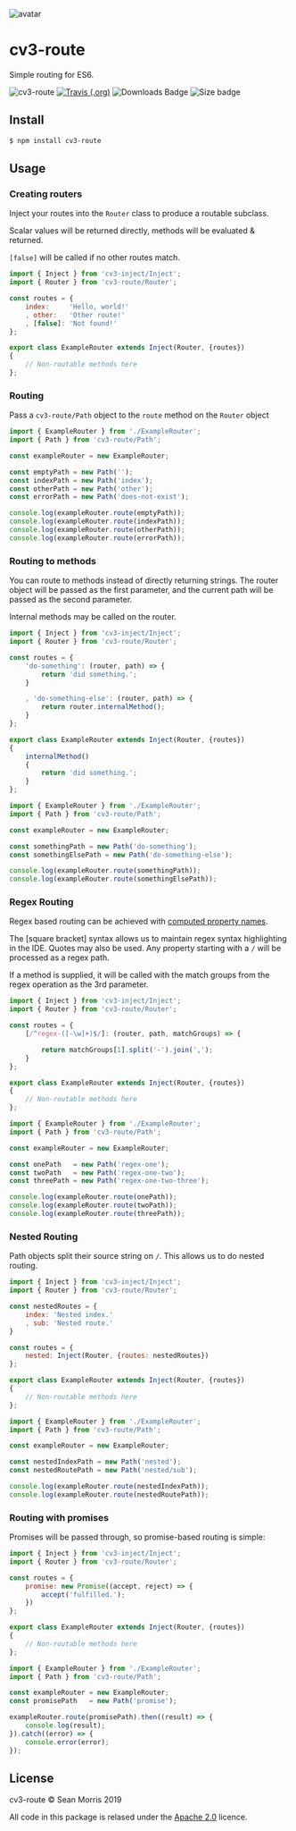 ![avatar](https://avatars3.githubusercontent.com/u/640101?s=80&v=4)

# cv3-route

Simple routing for ES6.
<!--
![cv3-route](https://img.shields.io/badge/cv3-route-darkred?style=for-the-badge) ![Version Badge](https://img.shields.io/npm/v/cv3-route?label=ver&style=for-the-badge) ![Travis (.org)](https://img.shields.io/travis/seanmorris/cv3-route?style=for-the-badge) ![Downloads Badge](https://img.shields.io/npm/dm/cv3-route?color=338800&style=for-the-badge) ![Size badge](https://img.shields.io/github/languages/code-size/seanmorris/cv3-route?style=for-the-badge) ![Apache-2.0 Licence Badge](https://img.shields.io/npm/l/cv3-route?color=338800&style=for-the-badge)
-->

![cv3-route](https://img.shields.io/badge/cv3-route-darkred?style=for-the-badge) [![Travis (.org)](https://img.shields.io/travis/seanmorris/cv3-route?style=for-the-badge)](https://travis-ci.org/seanmorris/cv3-route/) ![Downloads Badge](https://img.shields.io/npm/dm/cv3-route?color=338800&style=for-the-badge) ![Size badge](https://img.shields.io/github/languages/code-size/seanmorris/cv3-route?style=for-the-badge)

## Install

```bash
$ npm install cv3-route
```

## Usage

### Creating routers

Inject your routes into the `Router` class to produce a routable subclass.

Scalar values will be returned directly, methods will be evaluated & returned.

`[false]` will be called if no other routes match.

```javascript
import { Inject } from 'cv3-inject/Inject';
import { Router } from 'cv3-route/Router';

const routes = {
	index:     'Hello, world!'
	, other:   'Other route!'
	, [false]: 'Not found!'
};

export class ExampleRouter extends Inject(Router, {routes})
{
	// Non-routable methods here
};
```

### Routing

Pass a `cv3-route/Path` object to the `route` method on the `Router` object

```javascript
import { ExampleRouter } from './ExampleRouter';
import { Path } from 'cv3-route/Path';

const exampleRouter = new ExampleRouter;

const emptyPath = new Path('');
const indexPath = new Path('index');
const otherPath = new Path('other');
const errorPath = new Path('does-not-exist');

console.log(exampleRouter.route(emptyPath));
console.log(exampleRouter.route(indexPath));
console.log(exampleRouter.route(otherPath));
console.log(exampleRouter.route(errorPath));

```

### Routing to methods

You can route to methods instead of directly returning strings. The router object will be passed as the first parameter, and the current path will be passed as the second parameter.

Internal methods may be called on the router.

```javascript
import { Inject } from 'cv3-inject/Inject';
import { Router } from 'cv3-route/Router';

const routes = {
	'do-something': (router, path) => {
		return 'did something.';
	}

	, 'do-something-else': (router, path) => {
		return router.internalMethod();
	}
};

export class ExampleRouter extends Inject(Router, {routes})
{
	internalMethod()
	{
		return 'did something.';
	}
};
```

```javascript
import { ExampleRouter } from './ExampleRouter';
import { Path } from 'cv3-route/Path';

const exampleRouter = new ExampleRouter;

const somethingPath = new Path('do-something');
const somethingElsePath = new Path('do-something-else');

console.log(exampleRouter.route(somethingPath));
console.log(exampleRouter.route(somethingElsePath));

```

### Regex Routing

Regex based routing can be achieved with [computed property names](https://developer.mozilla.org/en-US/docs/Web/JavaScript/Reference/Operators/Object_initializer#Computed_property_names).

The [square bracket] syntax allows us to maintain regex syntax highlighting in the IDE. Quotes may also be used. Any property starting with a `/` will be processed as a regex path.

If a method is supplied, it will be called with the match groups from the regex operation as the 3rd parameter.

```javascript
import { Inject } from 'cv3-inject/Inject';
import { Router } from 'cv3-route/Router';

const routes = {
	[/^regex-([-\w]+)$/]: (router, path, matchGroups) => {

		return matchGroups[1].split('-').join(',');
	}
};

export class ExampleRouter extends Inject(Router, {routes})
{
	// Non-routable methods here
};
```

```javascript
import { ExampleRouter } from './ExampleRouter';
import { Path } from 'cv3-route/Path';

const exampleRouter = new ExampleRouter;

const onePath   = new Path('regex-one');
const twoPath   = new Path('regex-one-two');
const threePath = new Path('regex-one-two-three');

console.log(exampleRouter.route(onePath));
console.log(exampleRouter.route(twoPath));
console.log(exampleRouter.route(threePath));

```

### Nested Routing

Path objects split their source string on `/`. This allows us to do nested routing.

```javascript
import { Inject } from 'cv3-inject/Inject';
import { Router } from 'cv3-route/Router';

const nestedRoutes = {
	index: 'Nested index.'
	, sub: 'Nested route.'
}

const routes = {
	nested: Inject(Router, {routes: nestedRoutes})
};

export class ExampleRouter extends Inject(Router, {routes})
{
	// Non-routable methods here
};
```

```javascript
import { ExampleRouter } from './ExampleRouter';
import { Path } from 'cv3-route/Path';

const exampleRouter = new ExampleRouter;

const nestedIndexPath = new Path('nested');
const nestedRoutePath = new Path('nested/sub');

console.log(exampleRouter.route(nestedIndexPath));
console.log(exampleRouter.route(nestedRoutePath));

```

### Routing with promises

Promises will be passed through, so promise-based routing is simple:

```javascript
import { Inject } from 'cv3-inject/Inject';
import { Router } from 'cv3-route/Router';

const routes = {
	promise: new Promise((accept, reject) => {
		accept('fulfilled.');
	})
};

export class ExampleRouter extends Inject(Router, {routes})
{
	// Non-routable methods here
};
```

```javascript
import { ExampleRouter } from './ExampleRouter';
import { Path } from 'cv3-route/Path';

const exampleRouter = new ExampleRouter;
const promisePath   = new Path('promise');

exampleRouter.route(promisePath).then((result) => {
	console.log(result);
}).catch((error) => {
	console.error(error);
});

```

## License 

cv3-route &copy; Sean Morris 2019

All code in this package is relased under the [Apache 2.0](https://www.apache.org/licenses/LICENSE-2.0) licence.
